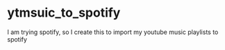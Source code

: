 # ytmsuic_to_spotify
I am trying spotify, so I create this to import my youtube music playlists to spotify

